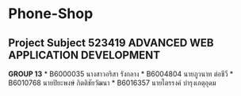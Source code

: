 # Phone-Shop
##  Project Subject 523419	ADVANCED WEB APPLICATION DEVELOPMENT
  **GROUP 13**
    * B6000035	นางสาวอริสา รังกลาง
    * B6004804	นายภูวนาท ต่อชีวี
    * B6010768	นายปิยะพงษ์ กิตติชัยวัฒนา
    * B6016357	นายไตรรงค์ บำรุงเกตุอุดม
